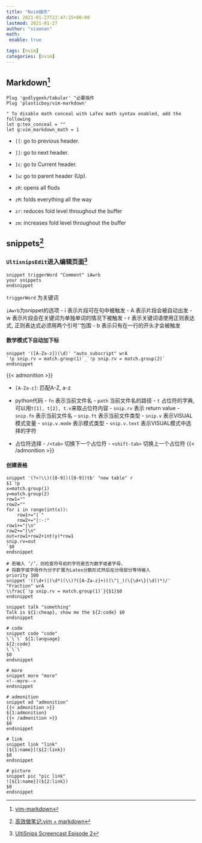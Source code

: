 ```yaml
---
title: "Nvim插件"
date: 2021-01-27T22:47:15+08:00
lastmod: 2021-01-27
author: "xiaonan"
math:
 enable: true

tags: [nvim]
categories: [nvim]
---
```


## Markdown[^markdown]
[^markdown]: [vim-markdown](https://github.com/plasticboy/vim-markdown/issues?q=is%3Aissue+is%3Aopen+vim-plug)

```
Plug 'godlygeek/tabular' "必要插件
Plug 'plasticboy/vim-markdown'

" To disable math conceal with LaTex math syntax enabled, add the following
let g:tex_conceal = ""
let g:vim_markdown_math = 1
```

- `[[`: go to previous header.

- `]]`: go to next header.

- `]c`: go to Current header.

- `]u`: go to parent header (Up).

- `zR`: opens all flods

- `zM`: folds everything all the way

- `zr`: reduces fold level throughout the buffer

- `zm`: increases fold level throughout the buffer

## snippets[^snippets]
[^snippets]: [高效做笔记:vim + markdown](https://github.com/cold-soda-jay/Markdown-vim)

### `UltisnipsEdit`进入编辑页面[^Edit]
[^Edit]: [UltiSnips Screencast Episode 2](https://www.sirver.net/blog/2012/01/08/second-episode-of-ultisnips-screencast/)

```
snippet triggerWord "Comment" iAwrb
your snippets
endsnippet
```

`triggerWord` 为关键词

`iAwrb`为snippet的选项
	- i 表示片段可在句中被触发
	- A 表示片段会被自动出发
	- w 表示片段会在关键词为单独单词的情况下被触发
	- r 表示关键词语使用正则表达式, 正则表达式必须用两个引号''包围
	- b 表示只有在一行的开头才会被触发

#### 数学模式下自动加下标

```
snippet '([A-Za-z])(\d)' "auto subscript" wrA
`!p snip.rv = match.group(1)`_`!p snip.rv = match.group(2)`
endsnippet
```

{{< admonition >}}
- `[A-Za-z]`: 匹配A-Z, a-z

- python代码
		- `fn` 表示当前文件名
		- `path` 当前文件名的路径
		- `t` 占位符的字典, 可以用`t[1], t[2], t.v`来取占位符内容
		- `snip.rv` 表示 return value
		- `snip.fn` 表示当前文件名
		- `snip.ft` 表示当前文件类型
		- `snip.v` 表示VISUAL模式变量
		- `snip.v.mode` 表示模式类型
		- `snip.v.text` 表示VISUAL模式中选择的字符

- 占位符选择
		- `/<tab>` 切换下一个占位符
		- `<shift-tab>` 切换上一个占位符
{{< /admonition >}}

#### 创建表格

```
snippet '(?<!\\)([0-9])([0-9])tb' "new table" r
$1`!p 
x=match.group(1)
y=match.group(2)
row1=""
row2="" 
for i in range(int(x)):
	row1+="| "
	row2+="|:-:"
row1+="|\n"
row2+="|\n"
out=row1+row2+int(y)*row1
snip.rv=out
`$0
endsnippet
```


```
# 若输入 ‘/’，则检查符号前的字符是否为数字或者字母，
# 将数字或字母作为分子扩展为Latex分数形式然后在分母部分等待输入
priority 100
snippet '((\d+)|(\d*)(\\)?([A-Za-z]+)((\^|_)(\{\d+\}|\d))*)/' "Fraction" wrA
\\frac{`!p snip.rv = match.group(1)`}{$1}$0
endsnippet

snippet talk "something"
Talk is ${1:cheap}, show me the ${2:code} $0
endsnippet

# code
snippet code "code"
\`\`\` ${1:language}
${2:code}
\`\`\`
$0
endsnippet

# more
snippet more "more"
<!--more-->
endsnippet

# admonition
snippet ad "admonition"
{{< admonition >}}
${1:admonition}
{{< /admonition >}}
$0
endsnippet

# link
snippet link "link"
[${1:name}](${2:link})
$0
endsnippet

# picture
snippet pic "pic link"
![${1:name}](${2:link})
$0
endsnippet
```
